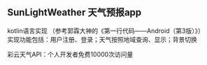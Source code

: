 ## SunLightWeather 天气预报app
kotlin语言实现 （参考郭霖大神的《第一行代码——Android（第3版）》）<br>
实现功能包括：用户注册、登录；天气按照地域查询、显示；背景切换

彩云天气API：个人开发者免费10000次访问量
